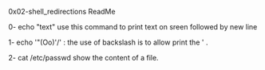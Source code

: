 0x02-shell_redirections ReadMe

0- echo "text"
use this command to print text on sreen followed by new line

1- echo '"(Oo)'/' : 
the use of backslash is to allow print the ' .

2- cat /etc/passwd
show the content of a file.

